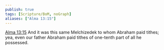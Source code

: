 ```yaml
---
publish: true
tags: [Scripture/BoM, noGraph]
aliases: ["Alma 13:15"]
---
```

[Alma 13:15](https://churchofjesuschrist.org/study/scriptures/bofm/alma/13?lang=eng&id=p15#p15) And it was this same Melchizedek to whom Abraham paid tithes; yea, even our father Abraham paid tithes of one-tenth part of all he possessed.
